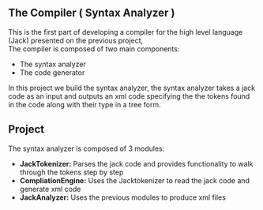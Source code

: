 ## The Compiler ( Syntax Analyzer )
This is the first part of developing a compiler for the high level language (Jack) presented on the previous project,   
The compiler is composed of two main components:   
- The syntax analyzer   
- The code generator   

In this project we build the syntax analyzer, the syntax analyzer takes a jack code as an input and outputs an xml code specifying the the tokens found in the code along with their type in a tree form. 

## Project  
The syntax analyzer is composed of 3 modules:  
- **JackTokenizer:** Parses the jack code and provides functionality to walk through the tokens step by step   
- **CompliationEngine:** Uses the Jacktokenizer to read the jack code and generate xml code   
- **JackAnalyzer:** Uses the previous modules to produce xml files   


